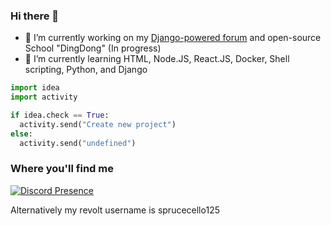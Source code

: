 ### Hi there 👋

- 🔭 I’m currently working on my [Django-powered forum](https://github.com/sprucecellodev125/bruhforum) and open-source School "DingDong" (In progress)
- 🌱 I’m currently learning HTML, Node.JS, React.JS, Docker, Shell scripting, Python, and Django

```python
import idea
import activity

if idea.check == True:
  activity.send("Create new project")
else:
  activity.send("undefined")
```

### Where you'll find me
[![Discord Presence](https://lanyard.cnrad.dev/api/899869470145802260)](https://discord.com/users/899869470145802260)

Alternatively my revolt username is sprucecello125
